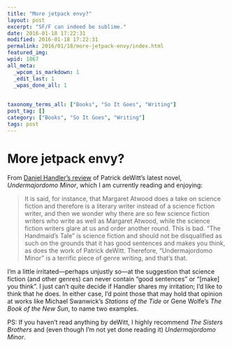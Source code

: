 ```yaml
---
title: "More jetpack envy?"
layout: post
excerpt: "SF/F can indeed be sublime."
date: 2016-01-18 17:22:31
modified: 2016-01-18 17:22:31
permalink: 2016/01/18/more-jetpack-envy/index.html
featured_img: 
wpid: 1867
all_meta: 
  _wpcom_is_markdown: 1
  _edit_last: 1
  _wpas_done_all: 1
  
  
taxonomy_terms_all: ["Books", "So It Goes", "Writing"]
post_tag: []
category: ["Books", "So It Goes", "Writing"]
tags: post
---
```


# More jetpack envy?

From [Daniel Handler’s review](http://www.nytimes.com/2015/09/20/books/review/patrick-dewitts-undermajordomo-minor.html) of Patrick deWitt’s latest novel, *Undermajordomo Minor*, which I am currently reading and enjoying:

> It is said, for instance, that Margaret Atwood does a take on science fiction and therefore is a literary writer instead of a science fiction writer, and then we wonder why there are so few science fiction writers who write as well as Margaret Atwood, while the science fiction writers glare at us and order another round. This is bad. “The Handmaid’s Tale” is science fiction and should not be disqualified as such on the grounds that it has good sentences and makes you think, as does the work of Patrick deWitt. Therefore, “Undermajordomo Minor” is a terrific piece of genre writing, and that’s that.

I’m a little irritated—perhaps unjustly so—at the suggestion that science fiction (and other genres) can never contain “good sentences” or “\[make\] you think”. I just can’t quite decide if Handler shares my irritation; I’d like to think that he does. In either case, I’d point those that may hold that opinion at works like Michael Swanwick’s *Stations of the Tide* or Gene Wolfe’s *The Book of the New Sun*, to name two examples.

PS: If you haven’t read anything by deWitt, I highly recommend *The Sisters Brothers* and (even though I’m not yet done reading it) *Undermajordomo Minor*.